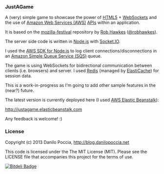 ### JustAGame

A (very) simple game to showcase the power of [HTML5](http://en.wikipedia.org/wiki/HTML5) + [WebSockets](http://en.wikipedia.org/wiki/WebSocket)
and the use of [Amazon Web Services (AWS)](http://aws.amazon.com) [APIs](http://aws.amazon.com/code) within an application.

It is based on the [mozilla-festival](https://github.com/robhawkes/mozilla-festival) repository by [Rob Hawkes](http://rawkes.com) ([@robhawkes](https://twitter.com/robhawkes)).

The server side code is written in [Node.js](http://nodejs.org) with [Socket.IO](http://socket.io).

I used the [AWS SDK for Node.js](http://aws.amazon.com/sdkfornodejs/)
to log client connections/disconnections in an [Amazon Simple Queue Service (SQS)](http://aws.amazon.com/sqs/) queue.

The game is using WebSockets for bidirectional communication between clients (i.e. browsers) and server.
I used [Redis](http://redis.io) (managed by [ElastiCache](http://aws.amazon.com/elasticache)) for session data.

This is a work-in-progress as I'm going to add other sample features in the (near?) future.

The latest version is currently deployed here (I used [AWS Elastic Beanstalk](http://aws.amazon.com/elasticbeanstalk/)):

http://justagame.elasticbeanstalk.com

Any feedback is welcome! :)

### License

Copyright (c) 2013 Danilo Poccia, http://blog.danilopoccia.net

This code is licensed under the The MIT License (MIT). Please see the LICENSE file that accompanies this project for the terms of use.


[![Bitdeli Badge](https://d2weczhvl823v0.cloudfront.net/danilop/justagame/trend.png)](https://bitdeli.com/free "Bitdeli Badge")

